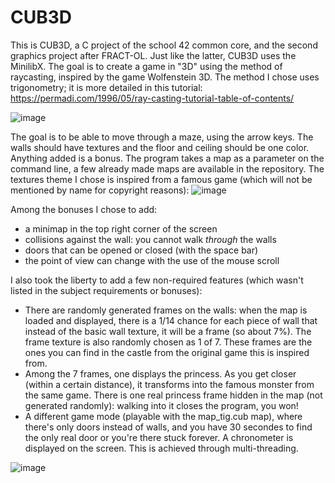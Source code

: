 # CUB3D

This is CUB3D, a C project of the school 42 common core, and the second graphics project after FRACT-OL.
Just like the latter, CUB3D uses the MinilibX.
The goal is to create a game in "3D" using the method of raycasting, inspired by the game Wolfenstein 3D.
The method I chose uses trigonometry; it is more detailed in this tutorial: https://permadi.com/1996/05/ray-casting-tutorial-table-of-contents/


![image](https://github.com/user-attachments/assets/173ec318-4f81-472e-8a2f-d54a751aea97)

The goal is to be able to move through a maze, using the arrow keys. The walls should have textures and the floor and ceiling should be one color. Anything added is a bonus. The program takes a map as a parameter on the command line, a few already made maps are available in the repository.
The textures theme I chose is inspired from a famous game (which will not be mentioned by name for copyright reasons):
![image](https://github.com/user-attachments/assets/44c1b58e-46d3-40b5-abe6-1515897fa3f1)


Among the bonuses I chose to add:
- a minimap in the top right corner of the screen
- collisions against the wall: you cannot walk _through_ the walls
- doors that can be opened or closed (with the space bar)
- the point of view can change with the use of the mouse scroll

I also took the liberty to add a few non-required features (which wasn't listed in the subject requirements or bonuses):
- There are randomly generated frames on the walls: when the map is loaded and displayed, there is a 1/14 chance for each piece of wall that instead of the basic wall texture, it will be a frame (so about 7%). The frame texture is also randomly chosen as 1 of 7. These frames are the ones you can find in the castle from the original game this is inspired from.
- Among the 7 frames, one displays the princess. As you get closer (within a certain distance), it transforms into the famous monster from the same game. There is one real princess frame hidden in the map (not generated randomly): walking into it closes the program, you won!
- A different game mode (playable with the map_tig.cub map), where there's only doors instead of walls, and you have 30 secondes to find the only real door or you're there stuck forever. A chronometer is displayed on the screen. This is achieved through multi-threading.

![image](https://github.com/user-attachments/assets/3980bd98-020d-4c98-8c6c-f18c822cd4cd)

